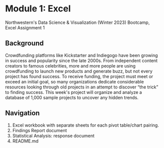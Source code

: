 # Module 1: Excel
Northwestern's Data Science &amp; Visualization (Winter 2023) Bootcamp, Excel Assignment 1

## Background

Crowdfunding platforms like Kickstarter and Indiegogo have been growing in success and popularity since the late 2000s. From independent content creators to famous celebrities, more and more people are using crowdfunding to launch new products and generate buzz, but not every project has found success.
To receive funding, the project must meet or exceed an initial goal, so many organizations dedicate considerable resources looking through old projects in an attempt to discover “the trick” to finding success. This week's project will organize and analyze a database of 1,000 sample projects to uncover any hidden trends.

## Navigation

1. Excel workbook with separate sheets for each pivot table/chart pairing. 
2. Findings Report document
3. Statistical Analysis: response document
4. README.md
